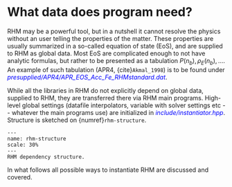 # What data does program need?

RHM may be a powerful tool, but in a nutshell it cannot resolve the physics without an user telling the properties of the matter. These properties are usually summarized in a so-called equation of state (EoS), and are supplied to RHM as global data. Most EoS are complicated enough to not have analytic formulas, but rather to be presented as a tabulation $P(n_b), \rho_E(n_b), ...$. An example of such tabulation (APR4, {cite}`Akmal_1998`) is to be found under <span style="color:blue">_presupplied/APR4/APR\_EOS\_Acc\_Fe\_RHMstandard.dat_</span>.

While all the libraries in RHM do not explicitly depend on global data, supplied to RHM, they are transferred there via RHM main programs. High-level global settings (datafile interpolators, variable with solver settings etc -- whatever the main programs use) are initialized in <span style="color:blue">_include/instantiator.hpp_</span>. Structure is sketched on {numref}`rhm-structure`.

```{figure} ../plots/RHM_structure.png
---
name: rhm-structure
scale: 30%
---
RHM dependency structure.
```

In what follows all possible ways to instantiate RHM are discussed and covered.
